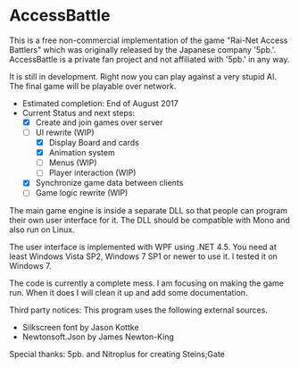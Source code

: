 # AccessBattle

This is a free non-commercial implementation of the game 
"Rai-Net Access Battlers" which was originally released 
by the Japanese company '5pb.'. 
AccessBattle is a private fan project and not affiliated with
'5pb.' in any way.

It is still in development. Right now you can play against
a very stupid AI. The final game will be playable over network.

- Estimated completion: End of August 2017
- Current Status and next steps:
  - [x] Create and join games over server
  - [ ] UI rewrite (WIP)
    - [x] Display Board and cards
	- [x] Animation system
	- [ ] Menus (WIP)
	- [ ] Player interaction (WIP)	
  - [x] Synchronize game data between clients
  - [ ] Game logic rewrite (WIP)

The main game engine is inside a separate DLL so that people
can program their own user interface for it. The DLL should
be compatible with Mono and also run on Linux.

The user interface is implemented with WPF using .NET 4.5.
You need at least Windows Vista SP2, Windows 7 SP1 or newer 
to use it. I tested it on Windows 7.

The code is currently a complete mess. I am focusing on
making the game run. When it does I will clean it up
and add some documentation.

Third party notices:
This program uses the following external sources.
- Silkscreen font by Jason Kottke
- Newtonsoft.Json by James Newton-King

Special thanks:
5pb. and Nitroplus for creating Steins;Gate